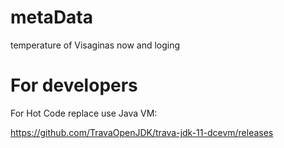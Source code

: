 # metaData
temperature of Visaginas now and loging

# For developers

For Hot Code replace use Java VM:

https://github.com/TravaOpenJDK/trava-jdk-11-dcevm/releases
